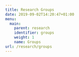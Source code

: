 ```yaml
---
title: Research Groups
date: 2019-09-02T14:20:47+01:00
menu:
  main:
    parent: research
    identifier: groups
    weight: 1
    name: Groups
url: /research/groups
---
```

